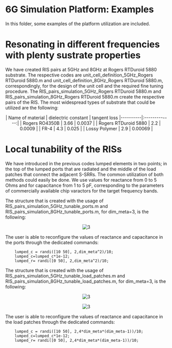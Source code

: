#  6G Simulation Platform: Examples
In this folder, some examples of the platform utilization are included. 

# Resonating in different frequencies with plenty sustrate properties 

We have created RIS pairs at 5GHz and 8GHz at Rogers RTDuroid 5880 substrate. The respective codes are unit_cell_definition_5GHz_Rogers RTDuroid 5880.m and unit_cell_definition_8GHz_Rogers RTDuroid 5880.m, correspondingly, for the design of the unit cell and the required fine tuning procedure. The RIS_pairs_simulation_5GHz_Rogers RTDuroid 5880.m and RIS_pairs_simulation_8GHz_Rogers RTDuroid 5880.m create the respective pairs of the RIS.
The most widespread types of substrate that could be utilized are the following:

 <div align="center">

| Name of material   |      dielectric constant   |  tangent loss
|----------|:-------------:|
| Rogers RO4350B | 3.66  |   0.0037 |
| Rogers RTDuroid 5880 | 2.2 | 0.0009 |
| FR-4 | 4.3 | 0.025 |
| Lossy Polymer | 2.9  | 0.00069 |

</div>

# Local tunability of the RISs

We have introduced in the previous codes lumped elements in two points; in the top of the lumped ports that are radiated and the middle of the load patches that connect the adjacent S-SRRs. The common utilization of both methods could easily be done. 
We use values for reactance from 0 to 5 Ohms and for capacitance from 1 to 5 pF, corresponding to the parameters of commercially available chip varactors for the target frequency bands.

The structure that is created with the usage of RIS_pairs_simulation_5GHz_tunable_ports.m and RIS_pairs_simulation_8GHz_tunable_ports.m, for dim_meta=3, is the following:

 <div align="center">
   
   ![3](https://user-images.githubusercontent.com/72256279/186148890-ae054ed0-d126-4454-9935-8d575735a5aa.png)

</div>  

The user is able to reconfigure the values of reactance and capacitance in the ports through the dedicated commands:


``` 
    lumped_c = randi([10 50], 2,dim_meta^2)/10;
    lumped_c=lumped_c*1e-12;
    lumped_r= randi([0 50], 2,dim_meta^2)/10;
   ```


The structure that is created with the usage of RIS_pairs_simulation_5GHz_tunable_load_patches.m and RIS_pairs_simulation_8GHz_tunable_load_patches.m, for dim_meta=3, is the following:

 <div align="center">
   
   ![3](https://user-images.githubusercontent.com/72256279/186148890-ae054ed0-d126-4454-9935-8d575735a5aa.png)

</div>  

 <div align="center">
   
   ![3](https://user-images.githubusercontent.com/72256279/186148890-ae054ed0-d126-4454-9935-8d575735a5aa.png)

</div>  

The user is able to reconfigure the values of reactance and capacitance in the load patches through the dedicated commands:


``` 
    lumped_c = randi([10 50], 2,4*dim_meta*(dim_meta-1))/10;
    lumped_c=lumped_c*1e-12;
    lumped_r= randi([0 50], 2,4*dim_meta*(dim_meta-1))/10;
   ```


